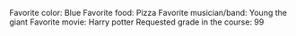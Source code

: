 Favorite color: Blue
Favorite food: Pizza
Favorite musician/band: Young the giant 
Favorite movie: Harry potter
Requested grade in the course: 99 
